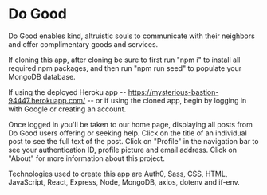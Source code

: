 # Do Good

Do Good enables kind, altruistic souls to communicate with their neighbors and offer complimentary goods and services. 

If cloning this app, after cloning be sure to first run "npm i" to install all required npm packages, and then run "npm run seed" to populate your MongoDB database.

If using the deployed Heroku app -- 
https://mysterious-bastion-94447.herokuapp.com/ -- or if using the cloned app, begin by logging in with Google or creating an account. 

Once logged in you'll be taken to our home page, displaying all posts from Do Good users offering or seeking help. Click on the title of an individual post to see the full text of the post. Click on "Profile" in the navigation bar to see your authentication ID, profile picture and email address. Click on "About" for more information about this project. 

Technologies used to create this app are Auth0, Sass, CSS, HTML, JavaScript, React, Express, Node, MongoDB, axios, dotenv and if-env. 

